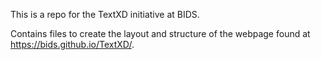 This is a repo for the TextXD initiative at BIDS.

Contains files to create the layout and structure of the webpage found at https://bids.github.io/TextXD/.
